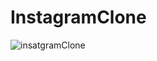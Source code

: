 # InstagramClone
![insatgramClone](https://github.com/balciemirhan/instagramClone/assets/116453429/4b827536-ba0f-46b8-9d52-b43441701b98)
